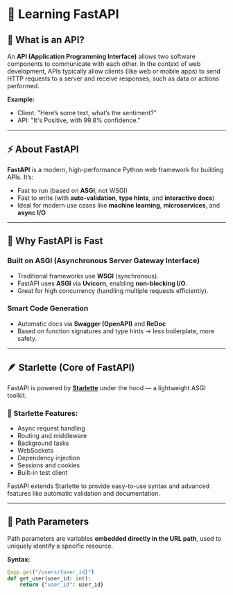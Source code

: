 # 🚀 Learning FastAPI

## 📘 What is an API?

An **API (Application Programming Interface)** allows two software components to communicate with each other. In the context of web development, APIs typically allow clients (like web or mobile apps) to send HTTP requests to a server and receive responses, such as data or actions performed.

**Example:**
- Client: "Here’s some text, what’s the sentiment?"
- API: "It's Positive, with 99.8% confidence."

---

## ⚡ About FastAPI

**FastAPI** is a modern, high-performance Python web framework for building APIs. It’s:
- Fast to run (based on **ASGI**, not WSGI)
- Fast to write (with **auto-validation**, **type hints**, and **interactive docs**)
- Ideal for modern use cases like **machine learning**, **microservices**, and **async I/O**

---

## 🚀 Why FastAPI is Fast

### Built on ASGI (Asynchronous Server Gateway Interface)
- Traditional frameworks use **WSGI** (synchronous).
- FastAPI uses **ASGI** via **Uvicorn**, enabling **non-blocking I/O**.
- Great for high concurrency (handling multiple requests efficiently).

### Smart Code Generation
- Automatic docs via **Swagger (OpenAPI)** and **ReDoc**
- Based on function signatures and type hints → less boilerplate, more safety.

---

## 🪶 Starlette (Core of FastAPI)

FastAPI is powered by **[Starlette](https://www.starlette.io/)** under the hood — a lightweight ASGI toolkit.

### 🌟 Starlette Features:
- Async request handling
- Routing and middleware
- Background tasks
- WebSockets
- Dependency injection
- Sessions and cookies
- Built-in test client

FastAPI extends Starlette to provide easy-to-use syntax and advanced features like automatic validation and documentation.

---

## 🔎 Path Parameters

Path parameters are variables **embedded directly in the URL path**, used to uniquely identify a specific resource.

**Syntax:**
```python
@app.get("/users/{user_id}")
def get_user(user_id: int):
    return {"user_id": user_id}

